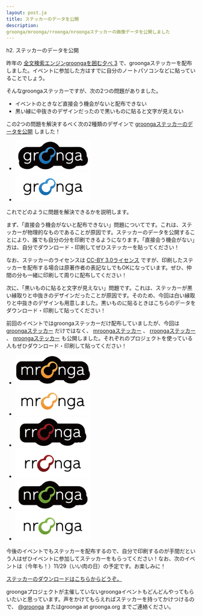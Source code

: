 ```yaml
---
layout: post.ja
title: ステッカーのデータを公開
description:
groonga/mroonga/rroonga/nroongaステッカーの画像データを公開しました
---
```

h2. ステッカーのデータを公開

昨年の [全文検索エンジンgroongaを囲む夕べ
3](http://atnd.org/events/33070)
で、groongaステッカーを配布しました。イベントに参加した方はすでに自分のノートパソコンなどに貼っていることでしょう。

そんなgroongaステッカーですが、次の2つの問題がありました。

-   イベントのときなど直接会う機会がないと配布できない
-   黒い縁に中抜きのデザインだったので黒いものに貼ると文字が見えない

この2つの問題を解決するべく次の2種類のデザインで
[groongaステッカーのデータを公開](/ja/sticker/) しました！

-   ![groongaステッカー（黒）](/images/stickers/basic/groonga-sticker-black.png "groongaステッカー（黒）")
-   ![groongaステッカー（白）](/images/stickers/basic/groonga-sticker-white.png "groongaステッカー（白）")

これでどのように問題を解決できるかを説明します。

まず、「直接会う機会がないと配布できない」問題についてです。これは、ステッカーが物理的なものであることが原因です。ステッカーのデータを公開することにより、誰でも自分の分を印刷できるようになります。「直接会う機会がない」方は、自分でダウンロード・印刷してぜひステッカーを貼ってください！

なお、ステッカーのライセンスは [CC-BY
3.0ライセンス](http://creativecommons.org/licenses/by/3.0/deed.ja)
ですが、印刷したステッカーを配布する場合は原著作者の表記なしでもOKになっています。ぜひ、仲間の分も一緒に印刷して周りに配布してください！

次に、「黒いものに貼ると文字が見えない」問題です。これは、ステッカーが黒い縁取りと中抜きのデザインだったことが原因です。そのため、今回は白い縁取りと中抜きのデザインも用意しました。黒いものに貼るときはこちらのデータをダウンロード・印刷して貼ってください！

前回のイベントではgroongaステッカーだけ配布していましたが、今回は
[groongaステッカー](/ja/sticker/#groonga) だけではなく、
[mroongaステッカー](/ja/sticker/#mroonga) 、
[rroongaステッカー](/ja/sticker/#rroonga) 、
[nroongaステッカー](/ja/sticker/#nroonga)
も公開しました。それぞれのプロジェクトを使っている人もぜひダウンロード・印刷して貼ってください！

-   ![mroongaステッカー（黒）](/images/stickers/basic/mroonga-sticker-black.png "mroongaステッカー（黒）")
-   ![mroongaステッカー（白）](/images/stickers/basic/mroonga-sticker-white.png "mroongaステッカー（白）")
-   ![rroongaステッカー（黒）](/images/stickers/basic/rroonga-sticker-black.png "rroongaステッカー（黒）")
-   ![rroongaステッカー（白）](/images/stickers/basic/rroonga-sticker-white.png "rroongaステッカー（白）")
-   ![nroongaステッカー（黒）](/images/stickers/basic/nroonga-sticker-black.png "nroongaステッカー（黒）")
-   ![nroongaステッカー（白）](/images/stickers/basic/nroonga-sticker-white.png "nroongaステッカー（白）")

今後のイベントでもステッカーを配布するので、自分で印刷するのが手間だという人はぜひイベントに参加してステッカーをもらってください！なお、次のイベントは（今年も！）11/29（いい肉の日）の予定です。お楽しみに！

[ステッカーのダウンロードはこちらからどうぞ。](/ja/sticker/)

groongaプロジェクトが主催していないgroongaイベントもどんどんやってもらいたいと思っています。声をかけてもらえればステッカーを持ってかけつけるので、
[@groonga](https://twitter.com/groonga/) またはgroonga at groonga.org
までご連絡ください。
